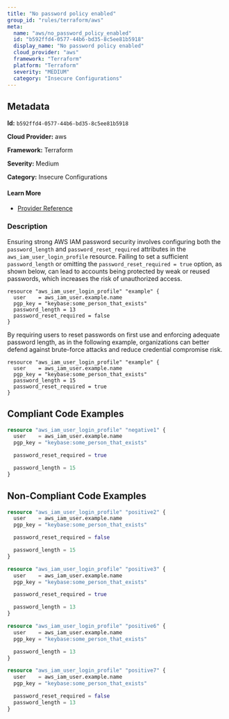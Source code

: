 ```yaml
---
title: "No password policy enabled"
group_id: "rules/terraform/aws"
meta:
  name: "aws/no_password_policy_enabled"
  id: "b592ffd4-0577-44b6-bd35-8c5ee81b5918"
  display_name: "No password policy enabled"
  cloud_provider: "aws"
  framework: "Terraform"
  platform: "Terraform"
  severity: "MEDIUM"
  category: "Insecure Configurations"
---
```

## Metadata

**Id:** `b592ffd4-0577-44b6-bd35-8c5ee81b5918`

**Cloud Provider:** aws

**Framework:** Terraform

**Severity:** Medium

**Category:** Insecure Configurations

#### Learn More

 - [Provider Reference](https://registry.terraform.io/providers/hashicorp/aws/latest/docs/resources/iam_user_login_profile)

### Description

 Ensuring strong AWS IAM password security involves configuring both the `password_length` and `password_reset_required` attributes in the `aws_iam_user_login_profile` resource. Failing to set a sufficient `password_length` or omitting the `password_reset_required = true` option, as shown below, can lead to accounts being protected by weak or reused passwords, which increases the risk of unauthorized access.

```
resource "aws_iam_user_login_profile" "example" {
  user    = aws_iam_user.example.name
  pgp_key = "keybase:some_person_that_exists"
  password_length = 13
  password_reset_required = false
}
```

By requiring users to reset passwords on first use and enforcing adequate password length, as in the following example, organizations can better defend against brute-force attacks and reduce credential compromise risk.

```
resource "aws_iam_user_login_profile" "example" {
  user    = aws_iam_user.example.name
  pgp_key = "keybase:some_person_that_exists"
  password_length = 15
  password_reset_required = true
}
```




## Compliant Code Examples
```terraform
resource "aws_iam_user_login_profile" "negative1" {
  user    = aws_iam_user.example.name
  pgp_key = "keybase:some_person_that_exists"

  password_reset_required = true

  password_length = 15
}
```
## Non-Compliant Code Examples
```terraform
resource "aws_iam_user_login_profile" "positive2" {
  user    = aws_iam_user.example.name
  pgp_key = "keybase:some_person_that_exists"

  password_reset_required = false

  password_length = 15
}

resource "aws_iam_user_login_profile" "positive3" {
  user    = aws_iam_user.example.name
  pgp_key = "keybase:some_person_that_exists"

  password_reset_required = true

  password_length = 13
}

resource "aws_iam_user_login_profile" "positive6" {
  user    = aws_iam_user.example.name
  pgp_key = "keybase:some_person_that_exists"

  password_length = 13
}

resource "aws_iam_user_login_profile" "positive7" {
  user    = aws_iam_user.example.name
  pgp_key = "keybase:some_person_that_exists"

  password_reset_required = false
  password_length = 13
}

```